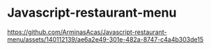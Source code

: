 # Javascript-restaurant-menu


https://github.com/ArminasAcas/Javascript-restaurant-menu/assets/140112139/ae6a2e49-301e-482a-8747-c4a4b303de15

